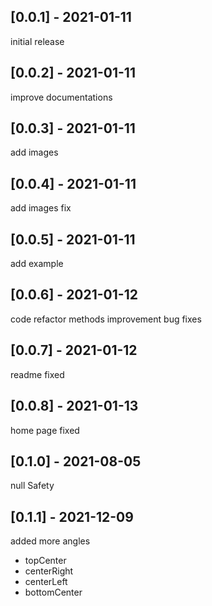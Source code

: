 ## [0.0.1] - 2021-01-11
initial release

## [0.0.2] - 2021-01-11
improve documentations

## [0.0.3] - 2021-01-11
add images

## [0.0.4] - 2021-01-11
add images fix

## [0.0.5] - 2021-01-11
add example

## [0.0.6] - 2021-01-12
code refactor
methods improvement
bug fixes

## [0.0.7] - 2021-01-12
readme fixed

## [0.0.8] - 2021-01-13
home page fixed

## [0.1.0] - 2021-08-05
null Safety

## [0.1.1] - 2021-12-09
added more angles
- topCenter
- centerRight
- centerLeft
- bottomCenter